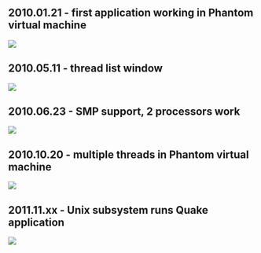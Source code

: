 ## 2010.01.21 - first application working in Phantom virtual machine ##
![](https://github.com/dzavalishin/phantomuserland/blob/master/doc/images/phantom_screen_21_01_2010_funny.png?raw=true)

## 2010.05.11 - thread list window ##
![](https://github.com/dzavalishin/phantomuserland/blob/master/doc/images/phantom_screen_11_05_2010_Threads.png?raw=true)

## 2010.06.23 - SMP support, 2 processors work ##
![](https://github.com/dzavalishin/phantomuserland/blob/master/doc/images/phantom_screen_23_06_2010_SMP.png?raw=true)

## 2010.10.20 - multiple threads in Phantom virtual machine ##
![](https://github.com/dzavalishin/phantomuserland/blob/master/doc/images/phantom_screen_20_10_2010.png?raw=true)

## 2011.11.xx - Unix subsystem runs Quake application ##
![](https://github.com/dzavalishin/phantomuserland/blob/master/doc/images/Phantom_Quake_oct2011.png?raw=true)